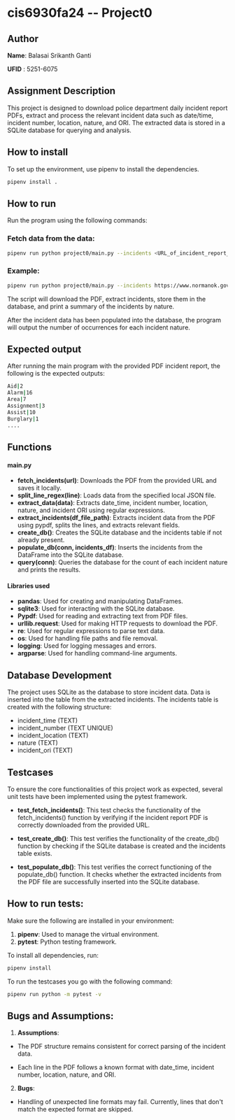 
# cis6930fa24 -- Project0

## Author

**Name**: Balasai Srikanth Ganti

**UFID** : 5251-6075

## Assignment Description 
This project is designed to download police department daily incident report PDFs, extract and process the relevant incident data such as date/time, incident number, location, nature, and ORI. The extracted data is stored in a SQLite database for querying and analysis.


## How to install

To set up the environment, use pipenv to install the dependencies.

```bash
pipenv install .
```

## How to run
Run the program using the following commands:

### Fetch data from the data:
```bash
pipenv run python project0/main.py --incidents <URL_of_incident_report_PDF>

```

### Example:
```bash
pipenv run python project0/main.py --incidents https://www.normanok.gov/sites/default/files/documents/2024-08/2024-08-01_daily_incident_summary.pdf
```

The script will download the PDF, extract incidents, store them in the database, and print a summary of the incidents by nature.

After the incident data has been populated into the database, the program will output the number of occurrences for each incident nature.

## Expected output

After running the main program with the provided PDF incident report, the following is the expected outputs:

```bash
Aid|2
Alarm|16
Area|7
Assignment|3
Assist|10
Burglary|1
....

```


## Functions

#### main.py
- **fetch_incidents(url)**: Downloads the PDF from the provided URL and saves it locally.
- **split_line_regex(line)**: Loads data from the specified local JSON file.
- **extract_data(data)**: Extracts date_time, incident number, location, nature, and incident ORI using regular expressions.
- **extract_incidents(df_file_path)**: Extracts incident data from the PDF using pypdf, splits the lines, and extracts relevant fields.
- **create_db()**: Creates the SQLite database and the incidents table if not already present.
- **populate_db(conn, incidents_df)**: Inserts the incidents from the DataFrame into the SQLite database.
- **query(conn)**: Queries the database for the count of each incident nature and prints the results.

#### Libraries used
- **pandas**: Used for creating and manipulating DataFrames.
- **sqlite3**: Used for interacting with the SQLite database.
- **Pypdf**: Used for reading and extracting text from PDF files.
- **urllib.request**: Used for making HTTP requests to download the PDF.
- **re**: Used for regular expressions to parse text data.
- **os**: Used for handling file paths and file removal.
- **logging**: Used for logging messages and errors.
- **argparse**: Used for handling command-line arguments.

## Database Development
The project uses SQLite as the database to store incident data. Data is inserted into the table from the extracted incidents. The incidents table is created with the following structure:

- incident_time (TEXT)
- incident_number (TEXT UNIQUE)
- incident_location (TEXT)
- nature (TEXT)
- incident_ori (TEXT)

## Testcases

To ensure the core functionalities of this project work as expected, several unit tests have been implemented using the pytest framework.


- **test_fetch_incidents()**: This test checks the functionality of the fetch_incidents() function by verifying if the incident report PDF is correctly downloaded from the provided URL.

- **test_create_db()**: This test verifies the functionality of the create_db() function by checking if the SQLite database is created and the incidents table exists.

- **test_populate_db()**: This test verifies the correct functioning of the populate_db() function. It checks whether the extracted incidents from the PDF file are successfully inserted into the SQLite database.


## How to run tests:
Make sure the following are installed in your environment:

1. **pipenv**: Used to manage the virtual environment.
2. **pytest**: Python testing framework.

To install all dependencies, run:

```bash
pipenv install

```

To run the testcases you go with the following command:

```bash
pipenv run python -m pytest -v
```



## Bugs and Assumptions:

1.  **Assumptions**: 

- The PDF structure remains consistent for correct parsing of the incident data.

- Each line in the PDF follows a known format with date_time, incident number, location, nature, and ORI.

2.  **Bugs**: 
- Handling of unexpected line formats may fail. Currently, lines that don't match the expected format are skipped.




